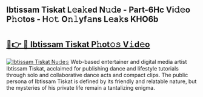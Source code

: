 ## Ibtissam Tiskat L𝚎a𝚔ed N𝚞𝚍e - Part-6Hc Vi𝚍𝚎o P𝚑𝚘tos - H𝚘𝚝 O𝚗𝚕yf𝚊ns L𝚎a𝚔s KHO6b

# <h2><a href="http://kfeb8r8.oniu.top/?m=Ibtissam+Tiskat">🔗👉 🔴 Ibtissam Tiskat P𝚑ot𝚘𝚜 V𝚒d𝚎o</a></h2>

[![Ibtissam Tiskat Nu𝚍e𝚜](https://i.imgur.com/0qMVB7G.gif)](http://kfeb8r8.oniu.top/?m=Ibtissam+Tiskat)
Web-based entertainer and digital media artist Ibtissam Tiskat, acclaimed for publishing dance and lifestyle tutorials through solo and collaborative dance acts and compact clips. The public persona of Ibtissam Tiskat is defined by its friendly and relatable nature, but the mysteries of his private life remain a tantalizing enigma.  
